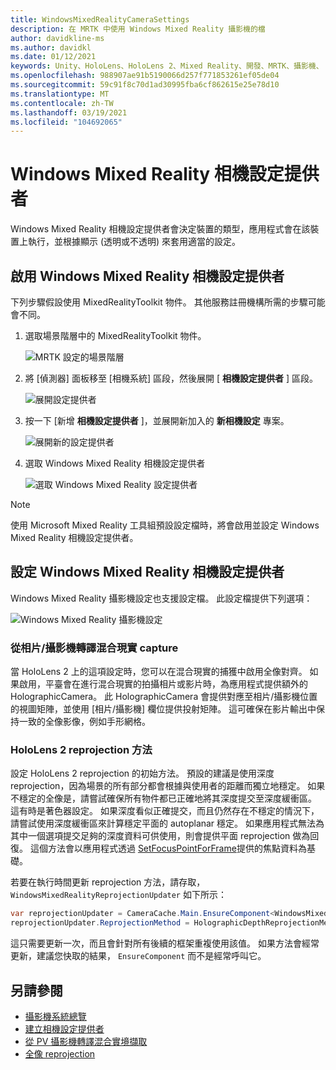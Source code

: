 ```yaml
---
title: WindowsMixedRealityCameraSettings
description: 在 MRTK 中使用 Windows Mixed Reality 攝影機的檔
author: davidkline-ms
ms.author: davidkl
ms.date: 01/12/2021
keywords: Unity、HoloLens、HoloLens 2、Mixed Reality、開發、MRTK、攝影機、
ms.openlocfilehash: 988907ae91b5190066d257f771853261ef05de04
ms.sourcegitcommit: 59c91f8c70d1ad30995fba6cf862615e25e78d10
ms.translationtype: MT
ms.contentlocale: zh-TW
ms.lasthandoff: 03/19/2021
ms.locfileid: "104692065"
---
```

# <a name="windows-mixed-reality-camera-settings-provider"></a>Windows Mixed Reality 相機設定提供者

Windows Mixed Reality 相機設定提供者會決定裝置的類型，應用程式會在該裝置上執行，並根據顯示 (透明或不透明) 來套用適當的設定。

## <a name="enabling-the-windows-mixed-reality-camera-settings-provider"></a>啟用 Windows Mixed Reality 相機設定提供者

下列步驟假設使用 MixedRealityToolkit 物件。 其他服務註冊機構所需的步驟可能會不同。

1. 選取場景階層中的 MixedRealityToolkit 物件。

    ![MRTK 設定的場景階層](../Images/MRTK_ConfiguredHierarchy.png)

2. 將 [偵測器] 面板移至 [相機系統] 區段，然後展開 [ **相機設定提供者** ] 區段。

    ![展開設定提供者](../Images/CameraSystem/ExpandProviders.png)

3. 按一下 [新增 **相機設定提供者** ]，並展開新加入的 **新相機設定** 專案。

    ![展開新的設定提供者](../Images/CameraSystem/ExpandNewProvider.png)

4. 選取 Windows Mixed Reality 相機設定提供者

    ![選取 Windows Mixed Reality 設定提供者](../Images/CameraSystem/SelectWindowsMixedRealitySettings.png)

> [!NOTE]
> 使用 Microsoft Mixed Reality 工具組預設設定檔時，將會啟用並設定 Windows Mixed Reality 相機設定提供者。

## <a name="configuring-the-windows-mixed-reality-camera-settings-provider"></a>設定 Windows Mixed Reality 相機設定提供者

Windows Mixed Reality 攝影機設定也支援設定檔。 此設定檔提供下列選項：

![Windows Mixed Reality 攝影機設定](../Images/CameraSystem/WMRCameraSettingsProfile.png)

### <a name="render-mixed-reality-capture-from-the-photovideo-camera"></a>從相片/攝影機轉譯混合現實 capture

當 HoloLens 2 上的這項設定時，您可以在混合現實的捕獲中啟用全像對齊。 如果啟用，平臺會在進行混合現實的拍攝相片或影片時，為應用程式提供額外的 HolographicCamera。 此 HolographicCamera 會提供對應至相片/攝影機位置的視圖矩陣，並使用 [相片/攝影機] 欄位提供投射矩陣。 這可確保在影片輸出中保持一致的全像影像，例如手形網格。

### <a name="hololens-2-reprojection-method"></a>HoloLens 2 reprojection 方法

設定 HoloLens 2 reprojection 的初始方法。 預設的建議是使用深度 reprojection，因為場景的所有部分都會根據與使用者的距離而獨立地穩定。 如果不穩定的全像是，請嘗試確保所有物件都已正確地將其深度提交至深度緩衝區。 這有時是著色器設定。 如果深度看似正確提交，而且仍然存在不穩定的情況下，請嘗試使用深度緩衝區來計算穩定平面的 autoplanar 穩定。 如果應用程式無法為其中一個選項提交足夠的深度資料可供使用，則會提供平面 reprojection 做為回復。 這個方法會以應用程式透過 [SetFocusPointForFrame](https://docs.unity3d.com/ScriptReference/XR.WSA.HolographicSettings.SetFocusPointForFrame.html)提供的焦點資料為基礎。

若要在執行時間更新 reprojection 方法，請存取， `WindowsMixedRealityReprojectionUpdater` 如下所示：

```c#
var reprojectionUpdater = CameraCache.Main.EnsureComponent<WindowsMixedRealityReprojectionUpdater>();
reprojectionUpdater.ReprojectionMethod = HolographicDepthReprojectionMethod.AutoPlanar;
```

這只需要更新一次，而且會針對所有後續的框架重複使用該值。 如果方法會經常更新，建議您快取的結果， `EnsureComponent` 而不是經常呼叫它。

## <a name="see-also"></a>另請參閱

- [攝影機系統總覽](CameraSystemOverview.md)
- [建立相機設定提供者](CreateSettingsProvider.md)
- [從 PV 攝影機轉譯混合實境擷取](https://docs.microsoft.com/windows/mixed-reality/mixed-reality-capture-for-developers#render-from-the-pv-camera-opt-in)
- [全像 reprojection](https://docs.microsoft.com/windows/mixed-reality/hologram-stability#reprojection)
